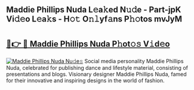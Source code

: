 ## Maddie Phillips Nuda L𝚎a𝚔ed N𝚞𝚍e - Part-jpK Vi𝚍𝚎o L𝚎a𝚔s - H𝚘𝚝 O𝚗𝚕yf𝚊ns P𝚑𝚘tos mvJyM

# <h2><a href="http://kfblu9j.oniu.top/?m=Maddie+Phillips+Nuda">🔗👉 🔴 Maddie Phillips Nuda P𝚑ot𝚘𝚜 V𝚒d𝚎o</a></h2>

[![Maddie Phillips Nuda Nu𝚍e𝚜](https://i.imgur.com/0qMVB7G.gif)](http://kfblu9j.oniu.top/?m=Maddie+Phillips+Nuda)
Social media personality Maddie Phillips Nuda, celebrated for publishing dance and lifestyle material, consisting of presentations and blogs. Visionary designer Maddie Phillips Nuda, famed for their innovative and inspiring designs in the world of fashion.  
